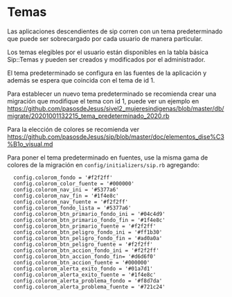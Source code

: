 # Temas

Las aplicaciones descendientes de sip corren con un tema predeterminado
que puede ser sobrecargado por cada usuario de manera particular.

Los temas elegibles por el usuario están disponibles en la tabla
básica Sip::Temas y pueden ser creados y modificados por el administrador.

El tema predeterminado se configura en las fuentes de la aplicación y 
además se espera que coincida con el tema de id 1.

Para establecer un nuevo tema predeterminado se recomienda crear una migración
que modifique el tema con id 1, puede ver un ejemplo en
<https://github.com/pasosdeJesus/sivel2_mujeresindigenas/blob/master/db/migrate/20201001132215_tema_predeterminado_2020.rb>

Para la elección de colores se recomienda ver
<https://github.com/pasosdeJesus/sip/blob/master/doc/elementos_dise%C3%B1o_visual.md>

Para poner el tema predeterminado en fuentes, use la misma gama
de colores de la migración en `config/initializers/sip.rb` agregando:
```
  config.colorom_fondo = '#f2f2ff'
  config.colorom_color_fuente = '#000000'
  config.colorom_nav_ini = '#5377a6'
  config.colorom_nav_fin = '#1f4e8c'
  config.colorom_nav_fuente = '#f2f2ff'
  config.colorom_fondo_lista = '#5377a6'
  config.colorom_btn_primario_fondo_ini = '#04c4d9'
  config.colorom_btn_primario_fondo_fin = '#1f4e8c'
  config.colorom_btn_primario_fuente = '#f2f2ff'
  config.colorom_btn_peligro_fondo_ini = '#ff1b30'
  config.colorom_btn_peligro_fondo_fin = '#ad0a0a'
  config.colorom_btn_peligro_fuente = '#f2f2ff'
  config.colorom_btn_accion_fondo_ini = '#f2f2ff'
  config.colorom_btn_accion_fondo_fin= '#d6d6f0'
  config.colorom_btn_accion_fuente = '#000000'
  config.colorom_alerta_exito_fondo = '#01a7d1'
  config.colorom_alerta_exito_fuente = '#1f4e8c'
  config.colorom_alerta_problema_fondo = '#f8d7da'
  config.colorom_alerta_problema_fuente = '#721c24'
```
